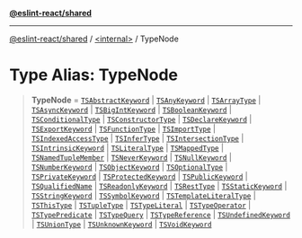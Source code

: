 [**@eslint-react/shared**](../../README.md)

***

[@eslint-react/shared](../../README.md) / [\<internal\>](../README.md) / TypeNode

# Type Alias: TypeNode

> **TypeNode** = [`TSAbstractKeyword`](../interfaces/TSAbstractKeyword.md) \| [`TSAnyKeyword`](../interfaces/TSAnyKeyword.md) \| [`TSArrayType`](../interfaces/TSArrayType.md) \| [`TSAsyncKeyword`](../interfaces/TSAsyncKeyword.md) \| [`TSBigIntKeyword`](../interfaces/TSBigIntKeyword.md) \| [`TSBooleanKeyword`](../interfaces/TSBooleanKeyword.md) \| [`TSConditionalType`](../interfaces/TSConditionalType.md) \| [`TSConstructorType`](../interfaces/TSConstructorType.md) \| [`TSDeclareKeyword`](../interfaces/TSDeclareKeyword.md) \| [`TSExportKeyword`](../interfaces/TSExportKeyword.md) \| [`TSFunctionType`](../interfaces/TSFunctionType.md) \| [`TSImportType`](../interfaces/TSImportType.md) \| [`TSIndexedAccessType`](../interfaces/TSIndexedAccessType.md) \| [`TSInferType`](../interfaces/TSInferType.md) \| [`TSIntersectionType`](../interfaces/TSIntersectionType.md) \| [`TSIntrinsicKeyword`](../interfaces/TSIntrinsicKeyword.md) \| [`TSLiteralType`](../interfaces/TSLiteralType.md) \| [`TSMappedType`](../interfaces/TSMappedType.md) \| [`TSNamedTupleMember`](../interfaces/TSNamedTupleMember.md) \| [`TSNeverKeyword`](../interfaces/TSNeverKeyword.md) \| [`TSNullKeyword`](../interfaces/TSNullKeyword.md) \| [`TSNumberKeyword`](../interfaces/TSNumberKeyword.md) \| [`TSObjectKeyword`](../interfaces/TSObjectKeyword.md) \| [`TSOptionalType`](../interfaces/TSOptionalType.md) \| [`TSPrivateKeyword`](../interfaces/TSPrivateKeyword.md) \| [`TSProtectedKeyword`](../interfaces/TSProtectedKeyword.md) \| [`TSPublicKeyword`](../interfaces/TSPublicKeyword.md) \| [`TSQualifiedName`](../interfaces/TSQualifiedName.md) \| [`TSReadonlyKeyword`](../interfaces/TSReadonlyKeyword.md) \| [`TSRestType`](../interfaces/TSRestType.md) \| [`TSStaticKeyword`](../interfaces/TSStaticKeyword.md) \| [`TSStringKeyword`](../interfaces/TSStringKeyword.md) \| [`TSSymbolKeyword`](../interfaces/TSSymbolKeyword.md) \| [`TSTemplateLiteralType`](../interfaces/TSTemplateLiteralType.md) \| [`TSThisType`](../interfaces/TSThisType.md) \| [`TSTupleType`](../interfaces/TSTupleType.md) \| [`TSTypeLiteral`](../interfaces/TSTypeLiteral.md) \| [`TSTypeOperator`](../interfaces/TSTypeOperator.md) \| [`TSTypePredicate`](../interfaces/TSTypePredicate.md) \| [`TSTypeQuery`](../interfaces/TSTypeQuery.md) \| [`TSTypeReference`](../interfaces/TSTypeReference.md) \| [`TSUndefinedKeyword`](../interfaces/TSUndefinedKeyword.md) \| [`TSUnionType`](../interfaces/TSUnionType.md) \| [`TSUnknownKeyword`](../interfaces/TSUnknownKeyword.md) \| [`TSVoidKeyword`](../interfaces/TSVoidKeyword.md)
